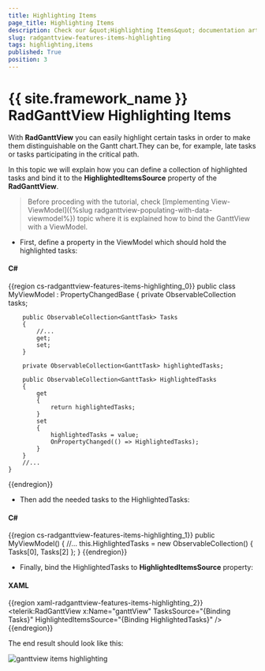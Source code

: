 ```yaml
---
title: Highlighting Items
page_title: Highlighting Items
description: Check our &quot;Highlighting Items&quot; documentation article for the RadGanttView {{ site.framework_name }} control.
slug: radganttview-features-items-highlighting
tags: highlighting,items
published: True
position: 3
---
```


# {{ site.framework_name }} RadGanttView Highlighting Items

With __RadGanttView__ you can easily highlight certain tasks in order to make them distinguishable on the Gantt chart.They can be, for example, late tasks or tasks participating in the critical path.

In this topic we will explain how you can define a collection of highlighted tasks and bind it to the __HighlightedItemsSource__ property of the __RadGanttView__.

>Before proceding with the tutorial, check [Implementing View-ViewModel]({%slug radganttview-populating-with-data-viewmodel%}) topic where it is explained how to bind the GanttView with a ViewModel.

* First, define a property in the ViewModel which should hold the highlighted tasks:

#### __C#__

{{region cs-radganttview-features-items-highlighting_0}}
	public class MyViewModel : PropertyChangedBase
	{
	    private ObservableCollection<GanttTask> tasks;
	
	    public ObservableCollection<GanttTask> Tasks
	    {
	        //...
	        get;
	        set;
	    }
	
	    private ObservableCollection<GanttTask> highlightedTasks;
	
	    public ObservableCollection<GanttTask> HighlightedTasks
	    {
	        get
	        {
	            return highlightedTasks;
	        }
	        set
	        {
	            highlightedTasks = value;
	            OnPropertyChanged(() => HighlightedTasks);
	        }
	    }
	    //...
	}
{{endregion}}

* Then add the needed tasks to the HighlightedTasks:

#### __C#__

{{region cs-radganttview-features-items-highlighting_1}}
	public MyViewModel()
	{
	    //...
	    this.HighlightedTasks = new ObservableCollection<GanttTask>() { Tasks[0], Tasks[2] };
	}
{{endregion}}

* Finally, bind the HighlightedTasks to __HighlightedItemsSource__ property:

#### __XAML__

{{region xaml-radganttview-features-items-highlighting_2}}
	<telerik:RadGanttView x:Name="ganttView" 
	                      TasksSource="{Binding Tasks}" 
	                      HighlightedItemsSource="{Binding HighlightedTasks}" />
{{endregion}}

The end result should look like this:

![ganttview items highlighting](images/ganttview_items_highlighting.png)
